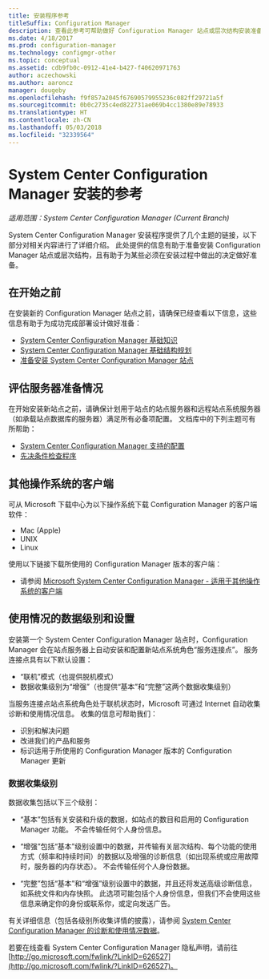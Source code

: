 ```yaml
---
title: 安装程序参考
titleSuffix: Configuration Manager
description: 查看此参考可帮助做好 Configuration Manager 站点或层次结构安装准备。
ms.date: 4/18/2017
ms.prod: configuration-manager
ms.technology: configmgr-other
ms.topic: conceptual
ms.assetid: cdb9fb0c-0912-41e4-b427-f40620971763
author: aczechowski
ms.author: aaroncz
manager: dougeby
ms.openlocfilehash: f9f857a2045f67690579955236c082ff29721a5f
ms.sourcegitcommit: 0b0c2735c4ed822731ae069b4cc1380e89e78933
ms.translationtype: HT
ms.contentlocale: zh-CN
ms.lasthandoff: 05/03/2018
ms.locfileid: "32339564"
---
```

# <a name="reference-for-system-center-configuration-manager-setup"></a>System Center Configuration Manager 安装的参考

*适用范围：System Center Configuration Manager (Current Branch)*

System Center Configuration Manager 安装程序提供了几个主题的链接，以下部分对相关内容进行了详细介绍。 此处提供的信息有助于准备安装 Configuration Manager 站点或层次结构，且有助于为某些必须在安装过程中做出的决定做好准备。  


##  <a name="bkmk_start"></a> 在开始之前  
在安装新的 Configuration Manager 站点之前，请确保已经查看以下信息，这些信息有助于为成功完成部署设计做好准备：  

-   [System Center Configuration Manager 基础知识](../../../../core/understand/fundamentals.md)  
-   [System Center Configuration Manager 基础结构规划](../../../plan-design/network/configure-firewalls-ports-domains.md)  
-   [准备安装 System Center Configuration Manager 站点](prepare-to-install-sites.md)  

##  <a name="bkmk_assess"></a> 评估服务器准备情况  
在开始安装新站点之前，请确保计划用于站点的站点服务器和远程站点系统服务器（如承载站点数据库的服务器）满足所有必备项配置。 文档库中的下列主题可有所帮助：  

-   [System Center Configuration Manager 支持的配置](../../../../core/plan-design/configs/supported-configurations.md)  
-   [先决条件检查程序](prerequisite-checker.md)  

##  <a name="bkmk_Addclients"></a> 其他操作系统的客户端  
可从 Microsoft 下载中心为以下操作系统下载 Configuration Manager 的客户端软件：  

-   Mac   (Apple)  
-   UNIX  
-   Linux  

使用以下链接下载所使用的 Configuration Manager 版本的客户端：  

-   请参阅 [Microsoft System Center Configuration Manager - 适用于其他操作系统的客户端](http://www.microsoft.com/download/details.aspx?id=47719)  

##  <a name="bkmk_usage"></a> 使用情况的数据级别和设置  
安装第一个 System Center Configuration Manager 站点时，Configuration Manager 会在站点服务器上自动安装和配置新站点系统角色“服务连接点”。 服务连接点具有以下默认设置：  

-   “联机”模式（也提供脱机模式）  
-   数据收集级别为“增强”（也提供“基本”和“完整”这两个数据收集级别）  

当服务连接点站点系统角色处于联机状态时，Microsoft 可通过 Internet 自动收集诊断和使用情况信息。 收集的信息可帮助我们：  

-   识别和解决问题  
-   改进我们的产品和服务  
-   标识适用于所使用的 Configuration Manager 版本的 Configuration Manager 更新  

### <a name="levels-of-data-collection"></a>数据收集级别  
数据收集包括以下三个级别：

-   “基本”包括有关安装和升级的数据，如站点的数目和启用的 Configuration Manager 功能。 不会传输任何个人身份信息。  

-   “增强”包括“基本”级别设置中的数据，并传输有关层次结构、每个功能的使用方式（频率和持续时间）的数据以及增强的诊断信息（如出现系统或应用故障时，服务器的内存状态）。 不会传输任何个人身份数据。  

-   “完整”包括“基本”和“增强”级别设置中的数据，并且还将发送高级诊断信息，如系统文件和内存快照。 此选项可能包括个人身份信息，但我们不会使用这些信息来确定你的身份或联系你，或定向发送广告。  

有关详细信息（包括各级别所收集详情的披露），请参阅 [System Center Configuration Manager 的诊断和使用情况数据](../../../../core/plan-design/diagnostics/diagnostics-and-usage-data.md)。  

若要在线查看 System Center Configuration Manager 隐私声明，请前往 [http://go.microsoft.com/fwlink/?LinkID=626527](http://go.microsoft.com/fwlink/?LinkID=626527)。
